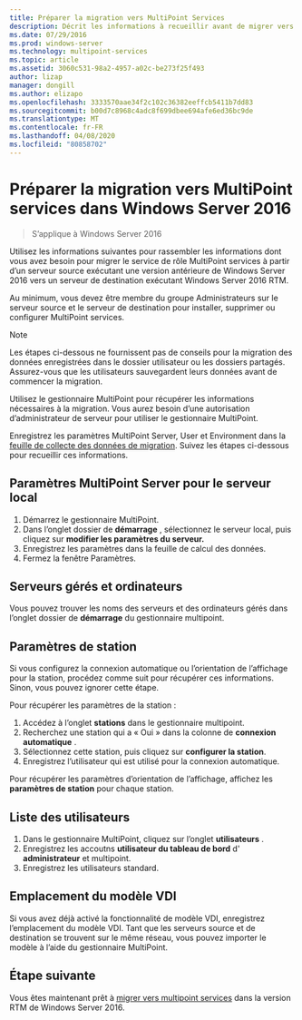 ```yaml
---
title: Préparer la migration vers MultiPoint Services
description: Décrit les informations à recueillir avant de migrer vers MultiPoint services dans Windows Server 2016
ms.date: 07/29/2016
ms.prod: windows-server
ms.technology: multipoint-services
ms.topic: article
ms.assetid: 3060c531-98a2-4957-a02c-be273f25f493
author: lizap
manager: dongill
ms.author: elizapo
ms.openlocfilehash: 3333570aae34f2c102c36382eeffcb5411b7dd83
ms.sourcegitcommit: b00d7c8968c4adc8f699dbee694afe6ed36bc9de
ms.translationtype: MT
ms.contentlocale: fr-FR
ms.lasthandoff: 04/08/2020
ms.locfileid: "80858702"
---
```

# <a name="prepare-to-migrate-to-multipoint-services-in-windows-server-2016"></a>Préparer la migration vers MultiPoint services dans Windows Server 2016

>S’applique à Windows Server 2016

Utilisez les informations suivantes pour rassembler les informations dont vous avez besoin pour migrer le service de rôle MultiPoint services à partir d’un serveur source exécutant une version antérieure de Windows Server 2016 vers un serveur de destination exécutant Windows Server 2016 RTM.

Au minimum, vous devez être membre du groupe Administrateurs sur le serveur source et le serveur de destination pour installer, supprimer ou configurer MultiPoint services.

>[!NOTE]
> Les étapes ci-dessous ne fournissent pas de conseils pour la migration des données enregistrées dans le dossier utilisateur ou les dossiers partagés. Assurez-vous que les utilisateurs sauvegardent leurs données avant de commencer la migration.

Utilisez le gestionnaire MultiPoint pour récupérer les informations nécessaires à la migration. Vous aurez besoin d’une autorisation d’administrateur de serveur pour utiliser le gestionnaire MultiPoint.

Enregistrez les paramètres MultiPoint Server, User et Environment dans la [feuille de collecte des données de migration](multipoint-services-migration-worksheet.md). Suivez les étapes ci-dessous pour recueillir ces informations.

## <a name="multipoint-server-settings-for-the-local-server"></a>Paramètres MultiPoint Server pour le serveur local
1. Démarrez le gestionnaire MultiPoint.
2. Dans l’onglet dossier de **démarrage** , sélectionnez le serveur local, puis cliquez sur **modifier les paramètres du serveur.**
3. Enregistrez les paramètres dans la feuille de calcul des données.
4. Fermez la fenêtre Paramètres.

## <a name="managed-servers-and-computers"></a>Serveurs gérés et ordinateurs

Vous pouvez trouver les noms des serveurs et des ordinateurs gérés dans l’onglet dossier de **démarrage** du gestionnaire multipoint.

## <a name="station-settings"></a>Paramètres de station
Si vous configurez la connexion automatique ou l’orientation de l’affichage pour la station, procédez comme suit pour récupérer ces informations. Sinon, vous pouvez ignorer cette étape.

Pour récupérer les paramètres de la station :

1. Accédez à l’onglet **stations** dans le gestionnaire multipoint.
2. Recherchez une station qui a « Oui » dans la colonne de **connexion automatique** .
3. Sélectionnez cette station, puis cliquez sur **configurer la station**.
4. Enregistrez l’utilisateur qui est utilisé pour la connexion automatique.

Pour récupérer les paramètres d’orientation de l’affichage, affichez les **paramètres de station** pour chaque station.

## <a name="list-of-users"></a>Liste des utilisateurs
1. Dans le gestionnaire MultiPoint, cliquez sur l’onglet **utilisateurs** .
2. Enregistrez les accoutns **utilisateur du tableau de bord** d' **administrateur** et multipoint.
3. Enregistrez les utilisateurs standard.

## <a name="vdi-template-location"></a>Emplacement du modèle VDI
 Si vous avez déjà activé la fonctionnalité de modèle VDI, enregistrez l’emplacement du modèle VDI. Tant que les serveurs source et de destination se trouvent sur le même réseau, vous pouvez importer le modèle à l’aide du gestionnaire MultiPoint.
 
## <a name="next-step"></a>Étape suivante
Vous êtes maintenant prêt à [migrer vers multipoint services](multipoint-services-migration-steps.md) dans la version RTM de Windows Server 2016.